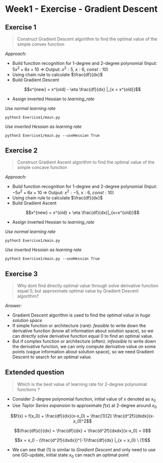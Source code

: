# Week1 - Exercise - Gradient Descent

## Exercise 1

> Construct Gradient Descent algorithm to find the optimal value of the simple convex function

_Approach:_

- Build function recognition for 1-degree and 2-degree polynomial
  (Input: $5x^2 + 6x + 10$ => Output: $x^2: 5$, $x: 6$, $const: 10$)
- Using chain rule to calculate $\frac{df}{dx}$
- Build Gradient Descent

$$x^{new} = x^{old} - \eta \frac{df}{dx} |_{x = x^{old}}$$

- Assign inverted Hessian to _learning_rate_

_Use normal learning rate_

```
python3 Exercise1/main.py
```

_Use inverted Hessian as learning rate_

```
python3 Exercise1/main.py --useHessian True
```

## Exercise 2

> Construct Gradient Ascent algorithm to find the optimal value of the simple concave function

_Approach:_

- Build function recognition for 1-degree and 2-degree polynomial
  (Input: $-5x^2 + 6x + 10$ => Output: $x^2: -5$, $x: 6$, $const: 10$)
- Using chain rule to calculate $\frac{df}{dx}$
- Build Gradient Ascent

$$x^{new} = x^{old} + \eta \frac{df}{dx}|_{x=x^{old}}$$

- Assign inverted Hessian to _learning_rate_

_Use normal learning rate_

```
python3 Exercise1/main.py
```

_Use inverted Hessian as learning rate_

```
python3 Exercise1/main.py --useHessian True
```

## Exercise 3

> Why dont find directly optimal value through solve derivative function equal 0, but approximate optimal value by Gradient Descent algorithm?

_Answer:_

- Gradient Descent algorithm is used to find the _optimal value_ in _huge solution space_
- If simple function or architecture (rare): _feasible_ to write down the derivative function (know all information about solution space), so we can directly solve derivative function equal 0 to find an optimal value.
- But if complex function or architecture (often): _infeasible_ to write down the derivative function, we can only compute derivative value on some points (vague information about solution space), so we need Gradient Descent to search for an optimal value.

## Extended question

> Which is the best value of learning rate for 2-degree polynomial functions ?

- Consider 2-degree polynomial function, initial value of x denoted as $x_0$
- Use _Taylor Series expansion_ to approximate $f(x)$ at 2-degree around $x_0$

$$f(x) =  f(x_0) + \frac{df}{dx}(x-x_0) + \frac{1}{2} \frac{d^2f}{dxdx}(x-x_0)^2$$

$$\frac{df(x)}{dx} = \frac{df}{dx} + \frac{d^2f}{dxdx}(x-x_0) = 0$$

$$x = x_0 - (\frac{d^2f}{dxdx})^{-1}\frac{df}{dx} |_{x = x_0} \ (1)$$

- We can see that $(1)$ is similar to _Gradient Descent_ and only need to use one GD-update, initial state $x_0$ can reach an optimal point
